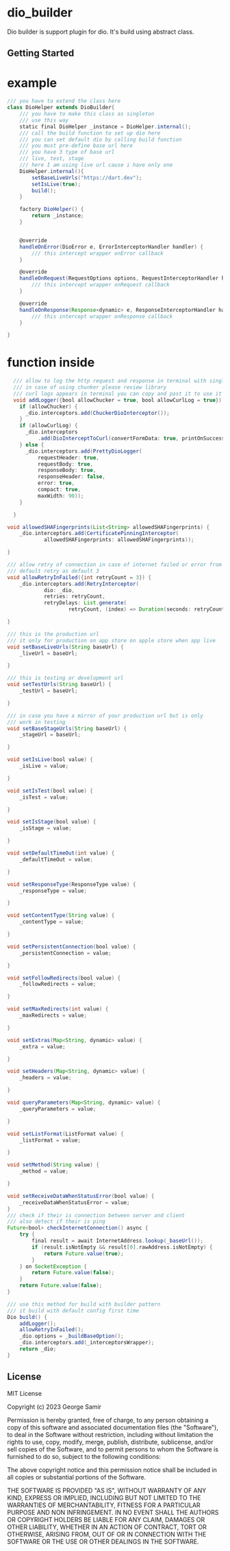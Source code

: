 # dio_builder

Dio builder is support plugin for dio. It's  build using abstract class.

## Getting Started

# example

```groovy
/// you have to extend the class here
class DioHelper extends DioBuilder{
    /// you have to make this class as singleton
    /// use this way
    static final DioHelper _instance = DioHelper.internal();
    /// call the build function to set up dio here
    /// you can set default dio by calling build function
    /// you must pre-define base url here
    /// you have 3 type of base url
    /// live, test, stage
    /// here I am using live url cause i have only one
    DioHelper.internal(){
        setBaseLiveUrls("https://dart.dev");
        setIsLive(true);
        build();
    }

    factory DioHelper() {
        return _instance;
    }


    @override
    handleOnError(DioError e, ErrorInterceptorHandler handler) {
        /// this intercept wrapper onError callback
    }

    @override
    handleOnRequest(RequestOptions options, RequestInterceptorHandler handler) {
        /// this intercept wrapper onRequest callback
    }

    @override
    handleOnResponse(Response<dynamic> e, ResponseInterceptorHandler handler) {
        /// this intercept wrapper onResponse callback
    }

}
```

# function inside

```groovy
  /// allow to log the http request and response in terminal with single line
  /// in case of using chunker please review library
  /// curl logs appears in terminal you can copy and past it to use it in post man
  void addLogger({bool allowChucker = true, bool allowCurlLog = true}) {
    if (allowChucker) {
      _dio.interceptors.add(ChuckerDioInterceptor());
    }
    if (allowCurlLog) {
      _dio.interceptors
          .add(DioInterceptToCurl(convertFormData: true, printOnSuccess: true));
    } else {
      _dio.interceptors.add(PrettyDioLogger(
          requestHeader: true,
          requestBody: true,
          responseBody: true,
          responseHeader: false,
          error: true,
          compact: true,
          maxWidth: 90));
    }

  }

void allowedSHAFingerprints(List<String> allowedSHAFingerprints) {
    _dio.interceptors.add(CertificatePinningInterceptor(
            allowedSHAFingerprints: allowedSHAFingerprints));

}

/// allow retry of connection in case of internet failed or error from api
/// default retry as default 3
void allowRetryInFailed({int retryCount = 3}) {
    _dio.interceptors.add(RetryInterceptor(
            dio: _dio,
            retries: retryCount,
            retryDelays: List.generate(
                    retryCount, (index) => Duration(seconds: retryCount + index))));

}

/// this is the production url
/// it only for production on app store on apple store when app live
void setBaseLiveUrls(String baseUrl) {
    _liveUrl = baseUrl;

}

/// this is testing or development url
void setTestUrls(String baseUrl) {
    _testUrl = baseUrl;

}

/// in case you have a mirror of your production url but is only
/// work in testing
void setBaseStageUrls(String baseUrl) {
    _stageUrl = baseUrl;

}

void setIsLive(bool value) {
    _isLive = value;

}

void setIsTest(bool value) {
    _isTest = value;

}

void setIsStage(bool value) {
    _isStage = value;

}

void setDefaultTimeOut(int value) {
    _defaultTimeOut = value;

}

void setResponseType(ResponseType value) {
    _responseType = value;

}

void setContentType(String value) {
    _contentType = value;

}

void setPersistentConnection(bool value) {
    _persistentConnection = value;

}

void setFollowRedirects(bool value) {
    _followRedirects = value;

}

void setMaxRedirects(int value) {
    _maxRedirects = value;

}

void setExtras(Map<String, dynamic> value) {
    _extra = value;

}

void setHeaders(Map<String, dynamic> value) {
    _headers = value;

}

void queryParameters(Map<String, dynamic> value) {
    _queryParameters = value;

}

void setListFormat(ListFormat value) {
    _listFormat = value;

}

void setMethod(String value) {
    _method = value;

}

void setReceiveDataWhenStatusError(bool value) {
    _receiveDataWhenStatusError = value;
}
/// check if their is connection between server and client
/// also detect if their is ping
Future<bool> checkInternetConnection() async {
    try {
        final result = await InternetAddress.lookup(_baseUrl());
        if (result.isNotEmpty && result[0].rawAddress.isNotEmpty) {
            return Future.value(true);
        }
    } on SocketException {
        return Future.value(false);
    }
    return Future.value(false);
}

/// use this method for build with builder pattern
/// it build with default config first time
Dio build() {
    addLogger();
    allowRetryInFailed();
    _dio.options = _buildBaseOption();
    _dio.interceptors.add(_interceptorsWrapper);
    return _dio;
}
```

License
--------
MIT License

Copyright (c) 2023 George Samir

Permission is hereby granted, free of charge, to any person obtaining a copy
of this software and associated documentation files (the "Software"), to deal
in the Software without restriction, including without limitation the rights
to use, copy, modify, merge, publish, distribute, sublicense, and/or sell
copies of the Software, and to permit persons to whom the Software is
furnished to do so, subject to the following conditions:

The above copyright notice and this permission notice shall be included in all
copies or substantial portions of the Software.

THE SOFTWARE IS PROVIDED "AS IS", WITHOUT WARRANTY OF ANY KIND, EXPRESS OR
IMPLIED, INCLUDING BUT NOT LIMITED TO THE WARRANTIES OF MERCHANTABILITY,
FITNESS FOR A PARTICULAR PURPOSE AND NON INFRINGEMENT. IN NO EVENT SHALL THE
AUTHORS OR COPYRIGHT HOLDERS BE LIABLE FOR ANY CLAIM, DAMAGES OR OTHER
LIABILITY, WHETHER IN AN ACTION OF CONTRACT, TORT OR OTHERWISE, ARISING FROM,
OUT OF OR IN CONNECTION WITH THE SOFTWARE OR THE USE OR OTHER DEALINGS IN THE
SOFTWARE.

